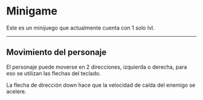 # Minigame

Este es un minijuego que actualmente cuenta con 1 solo lvl.

---

## Movimiento del personaje

El personaje puede moverse en 2 direcciones, izquierda o derecha, para eso se utilizan las flechas del teclado.

La flecha de dirección down hace que la velocidad de caída del enemigo se acelere.
